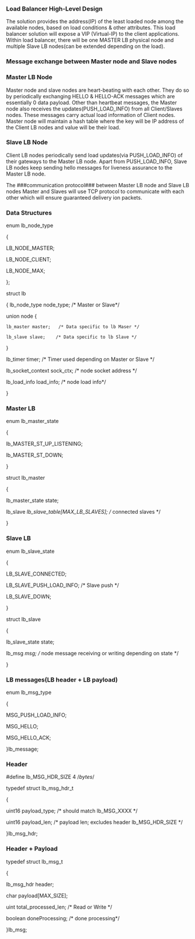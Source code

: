 ### Load Balancer High-Level Design

The solution provides the address(IP) of the least loaded node among the available nodes, based on load conditions & other attributes. 
This load balancer solution will expose a VIP (Virtual-IP) to the client applications. 
Within load balancer, there will be one MASTER LB physical node and multiple Slave LB nodes(can be extended depending on the load).

### Message exchange between Master node and Slave nodes
### Master LB Node
Master node and slave nodes are heart-beating with each other. 
They do so by periodically exchanging HELLO & HELLO-ACK messages which are essentially 0 data payload. 
Other than heartbeat messages, the Master node also receives the updates(PUSH_LOAD_INFO) from all Client/Slaves nodes. 
These messages carry actual load information of Client nodes. 
Master node will maintain a hash table where the key will be IP address of the Client LB nodes and value will be their load.

### Slave LB Node
Client LB nodes periodically send load updates(via PUSH_LOAD_INFO) of their gateways to the Master LB node. 
Apart from PUSH_LOAD_INFO, Slave LB nodes keep sending hello messages for liveness assurance to the Master LB node.

The ###communication protocol### between Master LB node and Slave LB nodes Master and Slaves will use TCP protocol to communicate with each other which will ensure guaranteed delivery ion packets.

### Data Structures

enum lb_node_type

{

  LB_NODE_MASTER;
  
  LB_NODE_CLIENT;
  
  LB_NODE_MAX;
  
};

struct lb


{
  lb_node_type    node_type;	/* Master or Slave*/
  
  union node {
  
    lb_master master;	/* Data specific to lb Maser */
    
    lb_slave slave;    /* Data specific to lb Slave */
	  
  }
  
lb_timer timer;		/* Timer used depending on Master or Slave */

lb_socket_context sock_ctx;    /* node socket address */

lb_load_info load_info;	/* node load info*/

}

### Master LB

enum lb_master_state

{

  lb_MASTER_ST_UP_LISTENING;
  
  lb_MASTER_ST_DOWN;
  
}

struct lb_master

{

  lb_master_state state;
  
  lb_slave *lb_slave_table[MAX_LB_SLAVES]; /* connected slaves */
  
}

### Slave LB

enum lb_slave_state

{ 

  LB_SLAVE_CONNECTED;
  
  LB_SLAVE_PUSH_LOAD_INFO;	/* Slave push */
  
  LB_SLAVE_DOWN; 
  
}

struct lb_slave

{

  lb_slave_state state;
  
  lb_msg *msg; /* node message receiving or writing depending on state */
  
}

### LB messages(LB header + LB payload)

enum lb_msg_type

{ 

  MSG_PUSH_LOAD_INFO;
  
  MSG_HELLO;
  
  MSG_HELLO_ACK;
  
}lb_message;

### Header

#define lb_MSG_HDR_SIZE 4 /*bytes*/

typedef struct lb_msg_hdr_t

{

  uint16 payload_type;   /* should match lb_MSG_XXXX */
  
  uint16 payload_len;     /* payload len; excludes header lb_MSG_HDR_SIZE */
  
}lb_msg_hdr;

### Header + Payload

typedef struct lb_msg_t

{

  lb_msg_hdr header;
  
  char payload[MAX_SIZE];
  
  uint total_processed_len; 	 /* Read or Write */
  
  boolean doneProcessing;      /* done processing*/
  
}lb_msg;

